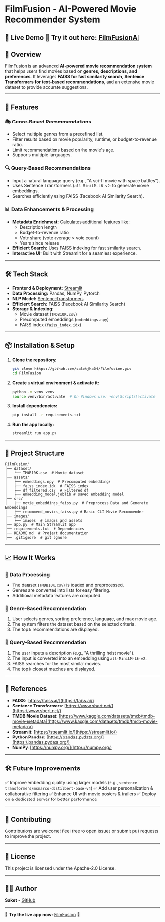 # FilmFusion - AI-Powered Movie Recommender System

## 🌟 Live Demo 🚀 **Try it out here**: [FilmFusionAI](https://filmfusionai.streamlit.app/)


## 📌 Overview
FilmFusion is an advanced **AI-powered movie recommendation system** that helps users find movies based on **genres, descriptions, and preferences**. It leverages **FAISS for fast similarity search**, **Sentence Transformers for text-based recommendations**, and an extensive movie dataset to provide accurate suggestions.

---

## 🚀 Features

### 🎭 **Genre-Based Recommendations**
- Select multiple genres from a predefined list.
- Filter results based on movie popularity, runtime, or budget-to-revenue ratio.
- Limit recommendations based on the movie's age.
- Supports multiple languages.

### 🔍 **Query-Based Recommendations**
- Input a natural language query (e.g., "A sci-fi movie with space battles").
- Uses Sentence Transformers (`all-MiniLM-L6-v2`) to generate movie embeddings.
- Searches efficiently using FAISS (Facebook AI Similarity Search).

### 📊 **Data Enhancements & Processing**
- **Metadata Enrichment:** Calculates additional features like:
  - Description length
  - Budget-to-revenue ratio
  - Vote share (vote average × vote count)
  - Years since release
- **Efficient Search:** Uses FAISS indexing for fast similarity search.
- **Interactive UI:** Built with Streamlit for a seamless experience.

---

## 🛠️ Tech Stack

- **Frontend & Deployment:** [Streamlit](https://streamlit.io/)
- **Data Processing:** Pandas, NumPy, Pytorch
- **NLP Model:** [SentenceTransformers](https://www.sbert.net/)
- **Efficient Search:** FAISS (Facebook AI Similarity Search)
- **Storage & Indexing:**
  - Movie dataset (`TMDB10K.csv`)
  - Precomputed embeddings (`embeddings.npy`)
  - FAISS index (`faiss_index.idx`)

---

## 📦 Installation & Setup

1. **Clone the repository:**
   ```sh
   git clone https://github.com/saketjha34/FilmFusion.git
   cd FilmFusion
   ```

2. **Create a virtual environment & activate it:**
   ```sh
   python -m venv venv
   source venv/bin/activate  # On Windows use: venv\Scripts\activate
   ```

3. **Install dependencies:**
   ```sh
   pip install -r requirements.txt
   ```

4. **Run the app locally:**
   ```sh
   streamlit run app.py
   ```

---

## 📂 Project Structure
```
FilmFusion/
│── dataset/
│   └── TMDB10K.csv  # Movie dataset
│── assets/
│   ├── embeddings.npy  # Precomputed embeddings
│   ├── faiss_index.idx  # FAISS index
│   ├── df_filtered.csv  # Filtered df
│   ├── embedding_model.joblib # saved embedding model
│── src/
│   ├── movie_embeddings_faiss.py  # Preprocess Data and Generate Embeddings
│   ├── recommend_movies_faiss.py # Basic CLI Movie Recommender
│── images/
│   ├── images  # images and assets
│── app.py  # Main Streamlit app
│── requirements.txt  # Dependencies
│── README.md  # Project documentation
│── .gitignore  # git ignore
```

---

## 📈 How It Works

### 🔹 **Data Processing**
- The dataset (`TMDB10K.csv`) is loaded and preprocessed.
- Genres are converted into lists for easy filtering.
- Additional metadata features are computed.

### 🔹 **Genre-Based Recommendation**
1. User selects genres, sorting preference, language, and max movie age.
2. The system filters the dataset based on the selected criteria.
3. The top `k` recommendations are displayed.

### 🔹 **Query-Based Recommendation**
1. The user inputs a description (e.g., "A thrilling heist movie").
2. The input is converted into an embedding using `all-MiniLM-L6-v2`.
3. FAISS searches for the most similar movies.
4. The top `k` closest matches are displayed.

---

## 📖 References
- **FAISS**: [https://faiss.ai/](https://faiss.ai/)
- **Sentence Transformers**: [https://www.sbert.net/](https://www.sbert.net/)
- **TMDB Movie Dataset**: [https://www.kaggle.com/datasets/tmdb/tmdb-movie-metadata](https://www.kaggle.com/datasets/tmdb/tmdb-movie-metadata)
- **Streamlit**: [https://streamlit.io/](https://streamlit.io/)
- **Python Pandas**: [https://pandas.pydata.org/](https://pandas.pydata.org/)
- **NumPy**: [https://numpy.org/](https://numpy.org/)

---

## 🛠️ Future Improvements
✅ Improve embedding quality using larger models (e.g., `sentence-transformers/msmarco-distilbert-base-v4`)
✅ Add user personalization & collaborative filtering
✅ Enhance UI with movie posters & trailers
✅ Deploy on a dedicated server for better performance

---

## 🤝 Contributing
Contributions are welcome! Feel free to open issues or submit pull requests to improve the project.

---

## 📜 License
This project is licensed under the Apache-2.0 License.

---

## 👨‍💻 Author
**Saket** - [GitHub](https://github.com/saketjha34)

---

📢 **Try the live app now:** [FilmFusion](https://filmfusionai.streamlit.app/) 🚀